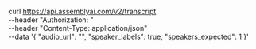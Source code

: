 curl https://api.assemblyai.com/v2/transcript \
--header "Authorization: "  \
--header "Content-Type: application/json" \
--data '{
"audio_url": "",
"speaker_labels": true,
"speakers_expected": 1
}'
